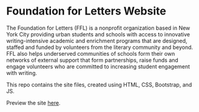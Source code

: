 # Foundation for Letters Website

The Foundation for Letters (FFL) is a nonprofit organization based in New York City providing urban students and schools with access to innovative writing-intensive academic and enrichment programs that are designed, staffed and funded by volunteers from the literary community and beyond. FFL also helps underserved communities of schools form their own networks of external support that form partnerships, raise funds and engage volunteers who are committed to increasing student engagement with writing.

This repo contains the site files, created using HTML, CSS, Bootstrap, and JS.

Preview the site [here](https://jackfeely.github.io/ffl-site/).
